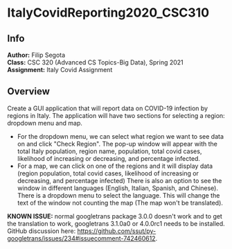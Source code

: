 # ItalyCovidReporting2020_CSC310
## Info
**Author:**
Filip Segota  
**Class:**
CSC 320 (Advanced CS Topics-Big Data), Spring 2021  
**Assignment:**
Italy Covid Assignment

## Overview
Create a GUI application that will report data on COVID-19 infection by regions in Italy. The application will have two sections for selecting a region: dropdown menu and map. 
 - For the dropdown menu, we can select what region we want to see data on and click "Check Region". The pop-up window will appear with the total Italy population, region name, population, total covid cases, likelihood of increasing or decreasing, and percentage infected.
 - For a map, we can click on one of the regions and it will display data (region population, total covid cases, likelihood of increasing or decreasing, and percentage infected)
There is also an option to see the window in different languages (English, Italian, Spanish, and Chinese). There is a dropdown menu to select the language. This will change the text of the window not counting the map (The map won't be translated).  

**KNOWN ISSUE:** normal googletrans package 3.0.0 doesn't work and to get the translation to work, googletrans 3.1.0a0 or 4.0.0rc1 needs to be installed. GitHub discussion here: https://github.com/ssut/py-googletrans/issues/234#issuecomment-742460612.
